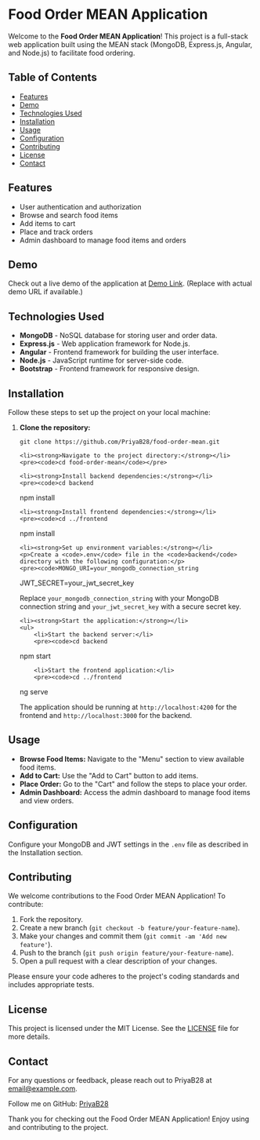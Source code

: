 <!DOCTYPE html>
<html lang="en">
<head>
    <meta charset="UTF-8">
    <meta name="viewport" content="width=device-width, initial-scale=1.0">
    
</head>
<body>

<h1>Food Order MEAN Application</h1>

<p>Welcome to the <strong>Food Order MEAN Application</strong>! This project is a full-stack web application built using the MEAN stack (MongoDB, Express.js, Angular, and Node.js) to facilitate food ordering.</p>

<h2>Table of Contents</h2>
<ul>
    <li><a href="#features">Features</a></li>
    <li><a href="#demo">Demo</a></li>
    <li><a href="#technologies-used">Technologies Used</a></li>
    <li><a href="#installation">Installation</a></li>
    <li><a href="#usage">Usage</a></li>
    <li><a href="#configuration">Configuration</a></li>
    <li><a href="#contributing">Contributing</a></li>
    <li><a href="#license">License</a></li>
    <li><a href="#contact">Contact</a></li>
</ul>

<h2 id="features">Features</h2>
<ul>
    <li>User authentication and authorization</li>
    <li>Browse and search food items</li>
    <li>Add items to cart</li>
    <li>Place and track orders</li>
    <li>Admin dashboard to manage food items and orders</li>
</ul>

<h2 id="demo">Demo</h2>
<p>Check out a live demo of the application at <a href="#">Demo Link</a>. (Replace with actual demo URL if available.)</p>

<h2 id="technologies-used">Technologies Used</h2>
<ul>
    <li><strong>MongoDB</strong> - NoSQL database for storing user and order data.</li>
    <li><strong>Express.js</strong> - Web application framework for Node.js.</li>
    <li><strong>Angular</strong> - Frontend framework for building the user interface.</li>
    <li><strong>Node.js</strong> - JavaScript runtime for server-side code.</li>
    <li><strong>Bootstrap</strong> - Frontend framework for responsive design.</li>
</ul>

<h2 id="installation">Installation</h2>
<p>Follow these steps to set up the project on your local machine:</p>
<ol>
    <li><strong>Clone the repository:</strong></li>
    <pre><code>git clone https://github.com/PriyaB28/food-order-mean.git</code></pre>
    
    <li><strong>Navigate to the project directory:</strong></li>
    <pre><code>cd food-order-mean</code></pre>
    
    <li><strong>Install backend dependencies:</strong></li>
    <pre><code>cd backend
npm install</code></pre>
    
    <li><strong>Install frontend dependencies:</strong></li>
    <pre><code>cd ../frontend
npm install</code></pre>
    
    <li><strong>Set up environment variables:</strong></li>
    <p>Create a <code>.env</code> file in the <code>backend</code> directory with the following configuration:</p>
    <pre><code>MONGO_URI=your_mongodb_connection_string
JWT_SECRET=your_jwt_secret_key</code></pre>
    <p>Replace <code>your_mongodb_connection_string</code> with your MongoDB connection string and <code>your_jwt_secret_key</code> with a secure secret key.</p>
    
    <li><strong>Start the application:</strong></li>
    <ul>
        <li>Start the backend server:</li>
        <pre><code>cd backend
npm start</code></pre>
        
        <li>Start the frontend application:</li>
        <pre><code>cd ../frontend
ng serve</code></pre>
        <p>The application should be running at <code>http://localhost:4200</code> for the frontend and <code>http://localhost:3000</code> for the backend.</p>
    </ul>
</ol>

<h2 id="usage">Usage</h2>
<ul>
    <li><strong>Browse Food Items:</strong> Navigate to the "Menu" section to view available food items.</li>
    <li><strong>Add to Cart:</strong> Use the "Add to Cart" button to add items.</li>
    <li><strong>Place Order:</strong> Go to the "Cart" and follow the steps to place your order.</li>
    <li><strong>Admin Dashboard:</strong> Access the admin dashboard to manage food items and view orders.</li>
</ul>

<h2 id="configuration">Configuration</h2>
<p>Configure your MongoDB and JWT settings in the <code>.env</code> file as described in the Installation section.</p>

<h2 id="contributing">Contributing</h2>
<p>We welcome contributions to the Food Order MEAN Application! To contribute:</p>
<ol>
    <li>Fork the repository.</li>
    <li>Create a new branch (<code>git checkout -b feature/your-feature-name</code>).</li>
    <li>Make your changes and commit them (<code>git commit -am 'Add new feature'</code>).</li>
    <li>Push to the branch (<code>git push origin feature/your-feature-name</code>).</li>
    <li>Open a pull request with a clear description of your changes.</li>
</ol>
<p>Please ensure your code adheres to the project's coding standards and includes appropriate tests.</p>

<h2 id="license">License</h2>
<p>This project is licensed under the MIT License. See the <a href="LICENSE">LICENSE</a> file for more details.</p>

<h2 id="contact">Contact</h2>
<p>For any questions or feedback, please reach out to PriyaB28 at <a href="mailto:email@example.com">email@example.com</a>.</p>
<p>Follow me on GitHub: <a href="https://github.com/PriyaB28">PriyaB28</a></p>

<p>Thank you for checking out the Food Order MEAN Application! Enjoy using and contributing to the project.</p>

</body>
</html>

